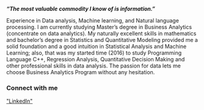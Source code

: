 
_**“The most valuable commodity I know of is information.”**_


Experience in Data analysis, Machine learning, and Natural language processing. I am currently studying Master’s degree in Business Analytics (concentrate on data analytics). My naturally excellent skills in mathematics and bachelor’s degree in Statistics and Quantitative Modeling provided me a solid foundation and a good intuition in Statistical Analysis and Machine Learning; also, that was my started time (2016) to study Programming Language C++, Regression Analysis, Quantitative Decision Making and other professional skills in data analysis. The passion for data lets me choose Business Analytics Program without any hesitation. 



### Connect with me
["LinkedIn"](http://www.linkedin.com/in/sunnyxili2019)

<!--
**SUNNYXILI/SUNNYXILI** is a ✨ _special_ ✨ repository because its `README.md` (this file) appears on your GitHub profile.





